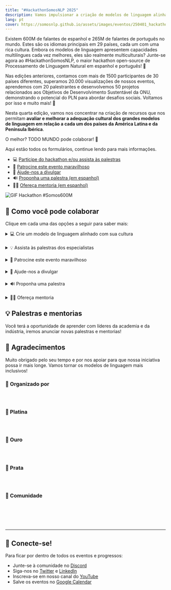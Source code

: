 ```yaml
---
title: "#HackathonSomosNLP 2025"
description: Vamos impulsionar a criação de modelos de linguagem alinhados com a cultura dos países da América Latina e da Península Ibérica.
lang: pt
cover: https://somosnlp.github.io/assets/images/eventos/250401_hackathon_sinfecha.jpg
---
```


Existem 600M de falantes de espanhol e 265M de falantes de português no mundo. Estes são os idiomas principais em 29 países, cada um com uma rica cultura. Embora os modelos de linguagem apresentem capacidades multilíngues cada vez melhores, eles são realmente multiculturais? Junte-se agora ao #HackathonSomosNLP, o maior hackathon open-source de Processamento de Linguagem Natural em espanhol e português! 🚀

Nas edições anteriores, contamos com mais de 1500 participantes de 30 países diferentes, superamos 20.000 visualizações de nossos eventos, aprendemos com 20 palestrantes e desenvolvemos 50 projetos relacionados aos Objetivos de Desenvolvimento Sustentável da ONU, demonstrando o potencial do PLN para abordar desafios sociais. Voltamos por isso e muito mais! 💪

Nesta quarta edição, vamos nos concentrar na criação de recursos que nos permitam **avaliar e melhorar a adequação cultural dos grandes modelos de linguagem em relação a cada um dos países da América Latina e da Península Ibérica**.

O melhor? TODO MUNDO pode colaborar! 🎉

Aqui estão todos os formulários, continue lendo para mais informações.

- 💻 [Participe do hackathon e/ou assista às palestras](https://forms.gle/bDaBC7XV3iu2trj59)
- 🙌 [Patrocine este evento maravilhoso](https://somosnlp.org/pt/hackathon/patrocinios)
- 📣 [Ajude-nos a divulgar](https://somosnlp.org/pt/hackathon/patrocinios)
- 🔊 [Proponha uma palestra (em espanhol)](https://forms.gle/n6DsNF5RwerA4oPf6)
- 🧑‍🏫 [Ofereça mentoria (em espanhol)](https://forms.gle/izE8j4nW2JsWcQT26)

![GIF Hackathon #Somos600M](https://somosnlp.github.io/assets/images/eventos/250401_hackathon.gif)

## 🚀 Como você pode colaborar

Clique em cada uma das opções a seguir para saber mais:

<details  style="margin-bottom: 20px;">
<summary>💻 Crie um modelo de linguagem alinhado com sua cultura</summary>

Ao participar deste hackathon, você terá a oportunidade de desenvolver e aplicar seus conhecimentos em treinamento de LLMs para criar modelos de qualidade e inclusivos em seu idioma. Você terá acesso a APIs de modelos de última geração, a possibilidade de ganhar prêmios, participar de sorteios, assistir a palestras, workshops e sessões de mentoria, publicar um artigo... Inscreva-se já!

**Cada equipe participante (1-5 pessoas) irá gerar um dataset, alinhar um LLM e criar uma demo para compartilhar seu ótimo trabalho com a comunidade.** Também é possível contribuir apenas com o dataset.

Na SomosNLP, queremos incentivar você a participar independentemente de seus conhecimentos atuais. Organizaremos workshops práticos e sessões de mentoria para que tanto grupos de institutos de pesquisa quanto grupos de estudantes de graduação possam participar, todos os projetos somam!

Para garantir que todos comecem nas mesmas condições, divulgaremos as regras no dia 1º de abril.

<center><a href="https://forms.gle/bDaBC7XV3iu2trj59" target="_blank" style="background-color:#FACC15; color:white; padding:10px 20px; text-decoration:none; border-radius:5px;">💻 Inscreva-se já!</a></center>
</details>

<details  style="margin-bottom: 20px;">
<summary>💡 Assista às palestras dos especialistas</summary>

Na SomosNLP, acreditamos que a formação também é uma forma de colaborar com o futuro do PLN em espanhol. Durante as terças-feiras de abril, várias keynotes serão ministradas por profissionais do mundo do Processamento de Linguagem Natural. Estes eventos são gratuitos e abertos a todos.

E até abril chegar? [As gravações das palestras anteriores estão disponíveis!](https://www.youtube.com/watch?v=JzpvHRrqtSU&list=PLTA-KAy8nxaASMwEUWkkTfMaDxWBxn-8J)

<center><a href="https://forms.gle/bDaBC7XV3iu2trj59" target="_blank" style="background-color:#FACC15; color:white; padding:10px 20px; text-decoration:none; border-radius:5px;">💻 Inscreva-se já!</a></center>
</details>

<details  style="margin-bottom: 20px;">
<summary>🙌 Patrocine este evento maravilhoso</summary>

A SomosNLP é uma comunidade sem fins lucrativos, buscamos doações, prêmios e visibilidade para alcançar nossos objetivos ambiciosos e aproximar os modelos de linguagem do mundo hispânico. Toda ajuda é bem-vinda, descubra como você pode apoiar nossa missão oferecendo **visibilidade, vouchers e doações**. Contamos com você!

<center><a href="https://somosnlp.org/pt/hackathon/patrocinios" target="_blank" style="background-color:#FACC15; color:white; padding:10px 20px; text-decoration:none; border-radius:5px;">🙌 Patrocine o hackathon</a></center>
</details>

<details  style="margin-bottom: 20px;">
<summary>📣 Ajude-nos a divulgar</summary>

Ajude-nos a divulgar o evento em sua rede para que esta iniciativa alcance mais pessoas, todo apoio é bem-vindo! Além disso, após 4 publicações, adicionaremos seu logotipo ao site na seção "Patrocínios da Comunidade".

<center><a href="https://somosnlp.org/pt/hackathon/patrocinios" target="_blank" style="background-color:#FACC15; color:white; padding:10px 20px; text-decoration:none; border-radius:5px;">📣 Divulgue o evento</a></center>
</details>

<details  style="margin-bottom: 20px;">
<summary>🔊 Proponha uma palestra</summary>

Convidamos pessoas da academia ou indústria, especialistas e apaixonados por IA e particularmente PLN, para compartilhar seus conhecimentos e avanços. Leia os tópicos sugeridos e envie sua proposta!

<center><a href="https://somosnlp.org/pt/hackathon/ponencias" target="_blank" style="background-color:#FACC15; color:white; padding:10px 20px; text-decoration:none; border-radius:5px;">🔊 Proponha uma palestra</a></center>
</details>

<details  style="margin-bottom: 20px;">
<summary>🧑‍🏫 Ofereça mentoria</summary>

Compartilhe sua experiência e conhecimento apoiando as equipes participantes na criação de bases de dados de qualidade e no treinamento de um bom LLM. Você pode fornecer mentoria pontual ou contínua. Pense em seus pontos fortes e ofereça mentoria!

<center><a href="https://forms.gle/izE8j4nW2JsWcQT26" target="_blank" style="background-color:#FACC15; color:white; padding:10px 20px; text-decoration:none; border-radius:5px;">🧑‍🏫 Ofereça mentoria</a></center>
</details>

## 💡 Palestras e mentorias

Você terá a oportunidade de aprender com líderes da academia e da indústria, iremos anunciar novas palestras e mentorias!

<SpeakerList :year="2025" :cols="3" />

## 👏 Agradecimentos

Muito obrigado pelo seu tempo e por nos apoiar para que nossa iniciativa possa ir mais longe. Vamos tornar os modelos de linguagem mais inclusivos!


### 🚀 Organizado por

<div style="display: grid; grid-template-columns: repeat(3, 1fr); gap: 10px 50px; justify-items: center; align-items: center;">

<SponsorInfo sponsor="SomosNLP" url="http://somosnlp.org"
logo="https://somosnlp.github.io/assets/logo_somosnlp_nobg.png"
logo_dark="https://somosnlp.github.io/assets/logo_somosnlp_nobg.png" />

<SponsorInfo sponsor="CENIA" url="http://somosnlp.org/patrocinios/cenia"
logo="https://somosnlp.github.io/assets/images/patrocinios/CENIA.jpeg"
logo_dark="https://somosnlp.github.io/assets/images/patrocinios/CENIA.jpeg" />

<SponsorInfo sponsor="Universidad Politécnica de Madrid" url="http://somosnlp.org/patrocinios/upm"
logo="https://somosnlp.github.io/assets/images/patrocinios/UPM.jpeg"
logo_dark="https://somosnlp.github.io/assets/images/patrocinios/UPM.jpeg" />

</div>

### 💎 Platina

<div style="display: grid; grid-template-columns: repeat(1, 1fr); gap: 10px 50px; justify-items: center; align-items: center;">

<SponsorInfo sponsor="Cohere For AI" url=""
logo="https://somosnlp.github.io/assets/images/patrocinios/cohere.svg"
logo_dark="https://somosnlp.github.io/assets/images/patrocinios/cohere.svg" />

</div>

### 🥇 Ouro

<div style="display: grid; grid-template-columns: repeat(2, 1fr); gap: 10px 50px; justify-items: center; align-items: center;">

<SponsorInfo sponsor="Hugging Face" url="http://somosnlp.org/patrocinios/huggingface"
logo="https://somosnlp.github.io/assets/images/patrocinios/HuggingFace_title.svg"
logo_dark="https://somosnlp.github.io/assets/images/patrocinios/HuggingFace_title.svg" />

</div>

### 🥈 Prata

<div style="display: grid; grid-template-columns: repeat(2, 1fr); gap: 10px 50px; justify-items: center; align-items: center;">

<SponsorInfo sponsor="UPM - Eunomia" url="http://somosnlp.org/patrocinios/upm"
logo="https://somosnlp.github.io/assets/images/patrocinios/UPM_eunomia.png"
logo_dark="https://somosnlp.github.io/assets/images/patrocinios/UPM_eunomia_dark.png" />

<SponsorInfo sponsor="MistralAI" url="http://somosnlp.org/patrocinios/mistralai"
logo="https://somosnlp.github.io/assets/images/patrocinios/MistralAI.png"
logo_dark="https://somosnlp.github.io/assets/images/patrocinios/MistralAI.png" />

</div>

### 🌟 Comunidade

<div style="display: grid; grid-template-columns: repeat(4, 1fr); gap: 10px 50px; justify-items: center; align-items: center;">

<SponsorInfo sponsor="Sociedad Española para el Procesamiento del Lenguaje Natural" url="http://somosnlp.org/patrocinios/sepln"
logo="https://somosnlp.github.io/assets/images/patrocinios/SEPLN.png"
logo_dark="https://somosnlp.github.io/assets/images/patrocinios/SEPLN.png" />

<SponsorInfo sponsor="Instituto de Ingeniería del Conocimiento" url="http://somosnlp.org/patrocinios/iic"
logo="https://somosnlp.github.io/assets/images/patrocinios/iic.bmp"
logo_dark="https://somosnlp.github.io/assets/images/patrocinios/iic_dark.bmp" />

<SponsorInfo sponsor="LatinX in AI" url="http://somosnlp.org/patrocinios/latinx-in-ai"
logo="https://somosnlp.github.io/assets/images/patrocinios/LXAI.png"
logo_dark="https://somosnlp.github.io/assets/images/patrocinios/LXAI.png" />

<SponsorInfo sponsor="Proyecto ILENIA" url="http://somosnlp.org/patrocinios/ilenia"
logo="https://somosnlp.github.io/assets/images/patrocinios/ILENIA.png"
logo_dark="https://somosnlp.github.io/assets/images/patrocinios/ILENIA_dark.png" />

<SponsorInfo sponsor="Saturdays AI" url="http://somosnlp.org/patrocinios/saturdays-ai"
logo="https://somosnlp.github.io/assets/images/patrocinios/SaturdaysAI.png"
logo_dark="https://somosnlp.github.io/assets/images/patrocinios/SaturdaysAI.png" />

<SponsorInfo sponsor="AI TINKERERS - Quito" url="http://somosnlp.org/comunidad"
logo="https://somosnlp.github.io/assets/images/patrocinios/AITinkerers.png"
logo_dark="https://somosnlp.github.io/assets/images/patrocinios/AITinkerers.png" />

<SponsorInfo sponsor="Women Tech Global Conference" url="http://somosnlp.org/comunidad"
logo="https://somosnlp.github.io/assets/images/patrocinios/WomenTechNetwork.png"
logo_dark="https://somosnlp.github.io/assets/images/patrocinios/WomenTechNetwork.png" />

</div>

---

## 🤗 Conecte-se!

Para ficar por dentro de todos os eventos e progressos:
- Junte-se à comunidade no [Discord](https://discord.com/invite/my8w7JUxZR)
- Siga-nos no [Twitter](https://twitter.com/somosnlp_) e [LinkedIn](https://www.linkedin.com/company/somosnlp)
- Inscreva-se em nosso canal do [YouTube](https://www.youtube.com/c/somosnlp?sub_confirmation=1)
- Salve os eventos no [Google Calendar](https://calendar.google.com/calendar/u/0?cid=ZWM3MGZhODIzNmYyNzBlMTYwYzFiMjdhNDgzZWMyMjA1ZjQwYzUyN2E5N2MwZTJhZmY0OTcwZDZmZjBkYzQyMEBncm91cC5jYWxlbmRhci5nb29nbGUuY29t) 
